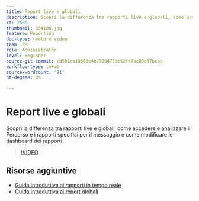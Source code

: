 ```yaml
---
title: Report live e globali
description: Scopri la differenza tra rapporti live e globali, come accedere e analizzare il Percorso e i rapporti specifici per il messaggio e come modificare le dashboard dei rapporti.  
kt: 7690
thumbnail: 334108.jpg
feature: Reporting
doc-type: feature video
team: PM
role: Administrator
level: Beginner
source-git-commit: cd5b1ca18650e4b79564753e52fe7bc00d37bcbe
workflow-type: tm+mt
source-wordcount: '91'
ht-degree: 3%

---
```



# Report live e globali

Scopri la differenza tra rapporti live e globali, come accedere e analizzare il Percorso e i rapporti specifici per il messaggio e come modificare le dashboard dei rapporti.  

>[!VIDEO](https://video.tv.adobe.com/v/334108?quality=12)

## Risorse aggiuntive

* [Guida introduttiva ai rapporti in tempo reale](https://experienceleague.adobe.com/docs/journey-optimizer/using/reporting/live-report/live-report.html)
* [Guida introduttiva ai report globali](https://experienceleague.adobe.com/docs/journey-optimizer/using/reporting/global-report/global-report.html)

